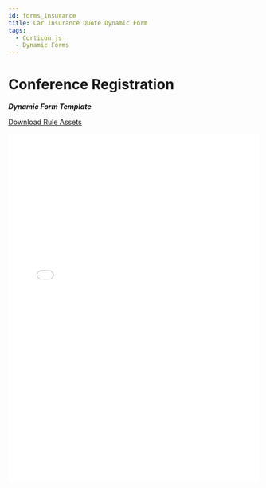 ```yaml
---
id: forms_insurance
title: Car Insurance Quote Dynamic Form
tags:
  - Corticon.js
  - Dynamic Forms
---
```


# Conference Registration

_**Dynamic Form Template**_

[Download Rule Assets
](https://minhaskamal.github.io/DownGit/#/home?url=https://github.com/corticon/templates/blob/main//form-templates/Conference-Registration/Rule%20Assets.zip)

<iframe width="100%" height="700" src="//jsfiddle.net/salmelinovitz/qekvb9rw/4/embedded/result/" allowfullscreen="allowfullscreen" allowpaymentrequest frameborder="0"></iframe>